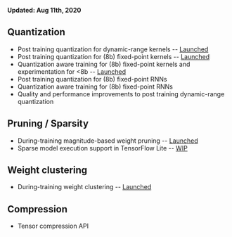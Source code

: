 **Updated: Aug 11th, 2020**

## Quantization

*   Post training quantization for dynamic-range kernels --
    [Launched](https://blog.tensorflow.org/2018/09/introducing-model-optimization-toolkit.html)
*   Post training quantization for (8b) fixed-point kernels --
    [Launched](https://blog.tensorflow.org/2019/06/tensorflow-integer-quantization.html)
*   Quantization aware training for (8b) fixed-point kernels and experimentation
    for <8b --
    [Launched](https://blog.tensorflow.org/2020/04/quantization-aware-training-with-tensorflow-model-optimization-toolkit.html)
*   Post training quantization for (8b) fixed-point RNNs
*   Quantization aware training for (8b) fixed-point RNNs
*   Quality and performance improvements to post training dynamic-range
    quantization

## Pruning / Sparsity

*   During-training magnitude-based weight pruning --
    [Launched](https://blog.tensorflow.org/2019/05/tf-model-optimization-toolkit-pruning-API.html)
*   Sparse model execution support in TensorFlow Lite --
    [WIP](https://github.com/tensorflow/model-optimization/issues/173)

## Weight clustering

*   During-training weight clustering --
    [Launched](https://blog.tensorflow.org/...)

## Compression

*   Tensor compression API

